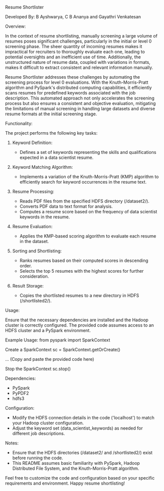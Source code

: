 Resume Shortlister

Developed By:
B Ayshwarya, C B Ananya and Gayathri Venkatesan

Overview:

In the context of resume shortlisting, manually screening a large volume of resumes poses significant challenges, particularly in the initial or level 0 screening phase. The sheer quantity of incoming resumes makes it impractical for recruiters to thoroughly evaluate each one, leading to potential oversights and an inefficient use of time. Additionally, the unstructured nature of resume data, coupled with variations in formats, makes it difficult to extract consistent and relevant information manually.

Resume Shortlister addresses these challenges by automating the screening process for level 0 evaluations. With the Knuth-Morris-Pratt algorithm and PySpark's distributed computing capabilities, it efficiently scans resumes for predefined keywords associated with the job description. This automated approach not only accelerates the screening process but also ensures a consistent and objective evaluation, mitigating the limitations of manual screening in handling large datasets and diverse resume formats at the initial screening stage.

Functionality:

The project performs the following key tasks:

1. Keyword Definition:
   - Defines a set of keywords representing the skills and qualifications expected in a data scientist resume.

2. Keyword Matching Algorithm:
   - Implements a variation of the Knuth-Morris-Pratt (KMP) algorithm to efficiently search for keyword occurrences in the resume text.

3. Resume Processing:
   - Reads PDF files from the specified HDFS directory (/dataset2/).
   - Converts PDF data to text format for analysis.
   - Computes a resume score based on the frequency of data scientist keywords in the resume.

4. Resume Evaluation:
   - Applies the KMP-based scoring algorithm to evaluate each resume in the dataset.

5. Sorting and Shortlisting:
   - Ranks resumes based on their computed scores in descending order.
   - Selects the top 5 resumes with the highest scores for further consideration.

6. Result Storage:
   - Copies the shortlisted resumes to a new directory in HDFS (/shortlisted2/).

Usage:

Ensure that the necessary dependencies are installed and the Hadoop cluster is correctly configured. The provided code assumes access to an HDFS cluster and a PySpark environment.

Example Usage:
from pyspark import SparkContext

Create a SparkContext
sc = SparkContext.getOrCreate()

... (Copy and paste the provided code here)

Stop the SparkContext
sc.stop()

Dependencies:

- PySpark
- PyPDF2
- hdfs3

Configuration:

- Modify the HDFS connection details in the code ('localhost') to match your Hadoop cluster configuration.
- Adjust the keyword set (data_scientist_keywords) as needed for different job descriptions.

Notes:

- Ensure that the HDFS directories (/dataset2/ and /shortlisted2/) exist before running the code.
- This README assumes basic familiarity with PySpark, Hadoop Distributed File System, and the Knuth-Morris-Pratt algorithm.

Feel free to customize the code and configuration based on your specific requirements and environment. Happy resume shortlisting!
